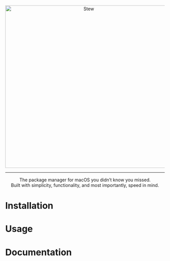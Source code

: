 <p align="center">
  <br />
  <img src="https://raw.githubusercontent.com/stewproject/branding/main/logos/rounded/rounded.svg" alt="Stew" width="512" height="512">
  <hr />
</p>
<p align="center">
  The package manager for macOS you didn’t know you missed. <br />
  Built with simplicity, functionality, and most importantly, speed in mind.
</p>

# Installation

# Usage

# Documentation
